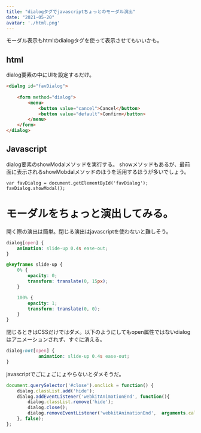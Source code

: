 ```yaml
---
title: "dialogタグでjavascriptちょっとのモーダル演出"
date: "2021-05-20"
avatar: './html.png'
---
```



モーダル表示もhtmlのdialogタグを使って表示させてもいいかも。


## html
dialog要素の中にUIを設定するだけ。


```html
<dialog id="favDialog">
    
    <form method="dialog">
        <menu>
            <button value="cancel">Cancel</button>
            <button value="default">Confirm</button>
        </menu>
    </form>
</dialog>
```

## Javascript
dialog要素のshowModalメソッドを実行する。
showメソッドもあるが、最前面に表示されるshowMobdalメソッドのほうを活用するほうが多いでしょう。


```javascirpt
var favDialog = document.getElementById('favDialog');
favDialog.showModal();
```


# モーダルをちょっと演出してみる。
開く際の演出は簡単。閉じる演出はjavascriptを使わないと難しそう。
```css
dialog[open] {
    animation: slide-up 0.4s ease-out;
}

@keyframes slide-up {
    0% {
        opacity: 0;
        transform: translate(0, 15px);
    }

    100% {
        opacity: 1;
        transform: translate(0, 0);
    }
}
```

閉じるときはCSSだけではダメ。以下のようにしてもopen属性ではないdialogはアニメーションされず、すぐに消える。
```css
dialog:not[open] {
            animation: slide-up 0.4s ease-out;
}
```

javascriptでごにょごにょやらないとダメそうだ。
```javascript
document.querySelector('#close').onclick = function() {
    dialog.classList.add('hide');
    dialog.addEventListener('webkitAnimationEnd', function(){
        dialog.classList.remove('hide');
        dialog.close();
        dialog.removeEventListener('webkitAnimationEnd',  arguments.callee, false);
    }, false);
};
```